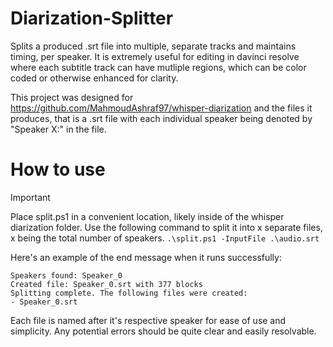 # Diarization-Splitter
Splits a produced .srt file into multiple, separate tracks and maintains timing, per speaker.
It is extremely useful for editing in davinci resolve where each subtitle track can have
mutliple regions, which can be color coded or otherwise enhanced for clarity.

This project was designed for https://github.com/MahmoudAshraf97/whisper-diarization
and the files it produces, that is a .srt file with each individual speaker
being denoted by "Speaker X:" in the file.

# How to use
> [!IMPORTANT]
> Place split.ps1 in a convenient location, likely inside of the whisper diarization folder.
> Use the following command to split it into x separate files, x being the total number of speakers.
> `.\split.ps1 -InputFile .\audio.srt`

Here's an example of the end message when it runs successfully:
```
Speakers found: Speaker_0
Created file: Speaker_0.srt with 377 blocks
Splitting complete. The following files were created:
- Speaker_0.srt
```
Each file is named after it's respective speaker for ease of use and simplicity.
Any potential errors should be quite clear and easily resolvable.
